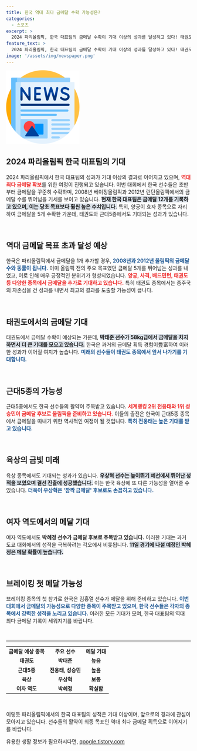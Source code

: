 ```yaml
---
title: 한국 역대 최다 금메달 수확 가능성은?
categories:
  - 스포츠
excerpt: >
  2024 파리올림픽, 한국 대표팀의 금메달 수확이 기대 이상의 성과를 달성하고 있다! 태권도와 근대 5종에서의 빛나는 도전이 이어지는 가운데, 역대 최다 금메달을 향한 힘찬 행보가 주목받고 있다.
feature_text: >
  2024 파리올림픽, 한국 대표팀의 금메달 수확이 기대 이상의 성과를 달성하고 있다! 태권도와 근대 5종에서의 빛나는 도전이 이어지는 가운데, 역대 최다 금메달을 향한 힘찬 행보가 주목받고 있다.
image: '/assets/img/newspaper.png'
---
```


<p><img src="/assets/img/newspaper.png" alt="kimp 속보" /></p>

<h2 data-ke-size="size26">2024 파리올림픽 한국 대표팀의 기대</h2>

<p data-ke-size="size16">2024 파리올림픽에서 한국 대표팀의 성과가 기대 이상의 결과로 이어지고 있으며, <b><span style="color: #ee2323;">역대 최다 금메달 확보</span></b>를 위한 여정이 진행되고 있습니다. 이번 대회에서 한국 선수들은 초반부터 금메달을 꾸준히 수확하며, 2008년 베이징올림픽과 2012년 런던올림픽에서의 금메달 수를 뛰어넘을 기세를 보이고 있습니다. <b><span style="background-color: #21538527;">현재 한국 대표팀은 금메달 12개를 기록하고 있으며, 이는 당초 목표보다 훨씬 높은 수치입니다.</span></b> 특히, 양궁이 효자 종목으로 자리하여 금메달을 5개 수확한 가운데, 태권도와 근대5종에서도 기대되는 성과가 있습니다.</p>

<p data-ke-size="size16">&nbsp;</p>

<h2 data-ke-size="size26">역대 금메달 목표 초과 달성 예상</h2>

<p data-ke-size="size16">한국은 파리올림픽에서 금메달을 1개 추가할 경우, <b><span style="color: #1a5490;">2008년과 2012년 올림픽의 금메달 수와 동률이 됩니다.</span></b> 이미 올림픽 전의 주요 목표였던 금메달 5개를 뛰어넘는 성과를 내었고, 이로 인해 매우 긍정적인 분위기가 형성되었습니다. <b><span style="color: #ee2323;">양궁, 사격, 배드민턴, 태권도 등 다양한 종목에서 금메달을 추가로 기대하고 있습니다.</span></b> 특히 태권도 종목에서는 종주국의 자존심을 건 성과를 내면서 최고의 결과를 도출할 가능성이 큽니다.</p>

<p data-ke-size="size16">&nbsp;</p>

<h2 data-ke-size="size26">태권도에서의 금메달 기대</h2>

<p data-ke-size="size16">태권도에서 금메달 수확이 예상되는 가운데, <b><span style="background-color: #21538527;">박태준 선수가 58kg급에서 금메달을 차지하면서 더 큰 기대를 모으고 있습니다.</span></b> 한국은 과거의 금메달 획득 경험이豊富하여 이러한 성과가 이어질 여지가 높습니다. <b><span style="color: #1a5490;">미래의 선수들이 태권도 종목에서 앞서 나가기를 기대합니다.</span></b></p>

<p data-ke-size="size16">&nbsp;</p>

<h2 data-ke-size="size26">근대5종의 가능성</h2>

<p data-ke-size="size16">근대5종에서도 한국 선수들의 활약이 주목받고 있습니다. <b><span style="color: #ee2323;">세계랭킹 2위 전웅태와 1위 성승민이 금메달 후보로 올림픽을 준비하고 있습니다.</span></b> 이들의 출전은 한국이 근대5종 종목에서 금메달을 따내기 위한 역사적인 여정이 될 것입니다. <b><span style="color: #1a5490;">특히 전웅태는 높은 기대를 받고 있습니다.</span></b></p>

<p data-ke-size="size16">&nbsp;</p>

<h2 data-ke-size="size26">육상의 금빛 미래</h2>

<p data-ke-size="size16">육상 종목에서도 기대되는 성과가 있습니다. <b><span style="background-color: #21538527;">우상혁 선수는 높이뛰기 예선에서 뛰어난 성적을 보였으며 결선 진출에 성공했습니다.</span></b> 이는 한국 육상에 또 다른 가능성을 열어줄 수 있습니다. <b><span style="color: #1a5490;">더욱이 우상혁은 '깜짝 금메달' 후보로도 손꼽히고 있습니다.</span></b></p>

<p data-ke-size="size16">&nbsp;</p>

<h2 data-ke-size="size26">여자 역도에서의 메달 기대</h2>

<p data-ke-size="size16">여자 역도에서도 <b><span style="ee2323;">박혜정 선수가 금메달 후보로 주목받고 있습니다.</span></b> 이러한 기대는 과거 도쿄 대회에서의 성적을 극복하려는 각오에서 비롯됩니다. <b><span style="background-color: #21538527;">11일 경기에 나설 예정인 박혜정은 메달 확률이 높습니다.</span></b></p>

<p data-ke-size="size16">&nbsp;</p>

<h2 data-ke-size="size26">브레이킹 첫 메달 가능성</h2>

<p data-ke-size="size16">브레이킹 종목의 첫 참가로 한국은 김홍열 선수가 메달을 위해 준비하고 있습니다. <b><span style="color: #1a5490;">이번 대회에서 금메달의 가능성으로 다양한 종목이 주목받고 있으며, 한국 선수들은 각자의 종목에서 강력한 성적을 노리고 있습니다.</span></b> 이러한 모든 기대가 모여, 한국 대표팀의 역대 최다 금메달 기록이 세워지기를 바랍니다.</p>

<p data-ke-size="size16">&nbsp;</p>

<hr>

<table style="width: 100%;">
<tr>
<td style="text-align: center; height: 17px;"><b>금메달 예상 종목</b></td>
<td style="text-align: center; height: 17px;"><b>주요 선수</b></td>
<td style="text-align: center; height: 17px;"><b>메달 기대</b></td>
</tr>
<tr>
<td style="text-align: center; height: 17px;"><b>태권도</b></td>
<td style="text-align: center; height: 17px;"><b>박태준</b></td>
<td style="text-align: center; height: 17px;"><b>높음</b></td>
</tr>
<tr>
<td style="text-align: center; height: 17px;"><b>근대5종</b></td>
<td style="text-align: center; height: 17px;"><b>전웅태, 성승민</b></td>
<td style="text-align: center; height: 17px;"><b>높음</b></td>
</tr>
<tr>
<td style="text-align: center; height: 17px;"><b>육상</b></td>
<td style="text-align: center; height: 17px;"><b>우상혁</b></td>
<td style="text-align: center; height: 17px;"><b>보통</b></td>
</tr>
<tr>
<td style="text-align: center; height: 17px;"><b>여자 역도</b></td>
<td style="text-align: center; height: 17px;"><b>박혜정</b></td>
<td style="text-align: center; height: 17px;"><b>확실함</b></td>
</tr>
</table>

<p data-ke-size="size16">&nbsp;</p> 

<p>이렇듯 파리올림픽에서의 한국 대표팀의 성적은 기대 이상이며, 앞으로의 경과에 관심이 모아지고 있습니다. 선수들의 활약이 최종 목표인 역대 최다 금메달 획득으로 이어지기를 바랍니다.</p>
유용한 생활 정보가 필요하시다면, <a href="https://qoogle.tistory.com" rel="dofollow">qoogle.tistory.com</a>


